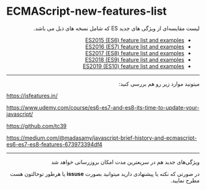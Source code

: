 # ECMAScript-new-features-list

<div dir="rtl">
لیست مقایسه‌ای از ویژگی های جدید ES که شامل نسخه های ذیل می باشد.
<div>

* [ES2015 (ES6) feature list and examples](ES2015.MD)
* [ES2016 (ES7) feature list and examples](ES2016.MD)
* [ES2017 (ES8) feature list and examples](ES2017.MD)
* [ES2018 (ES9) feature list and examples](ES2018.MD)
* [ES2019 (ES10) feature list and examples](ES2019.MD)

---

میتونید موارد زیر رو هم بررسی کنید:

<div dir="ltr">

<https://jsfeatures.in/>

<https://www.udemy.com/course/es6-es7-and-es8-its-time-to-update-your-javascript/>

<https://github.com/tc39>

<https://medium.com/@madasamy/javascript-brief-history-and-ecmascript-es6-es7-es8-features-673973394df4>

</div>

---

ویژگی‌های جدید هم در سریعترین مدت امکان  بروزرسانی خواهد شد

در صورتی که نکته‌ یا پیشنهادی دارید میتوانید بصورت **issuse** یا هرطور توحالتون هست مطرح نمایید.
<!--stackedit_data:
eyJoaXN0b3J5IjpbLTkzMTg5NjMzNywtMTQxMzc0NDgwNywtND
g0NDI0ODI5LC00Nzk0MzQ2OTVdfQ==
-->